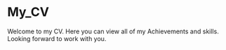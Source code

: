 # My_CV
Welcome to my CV. Here you can view all of my Achievements and skills. Looking forward to work with you.
